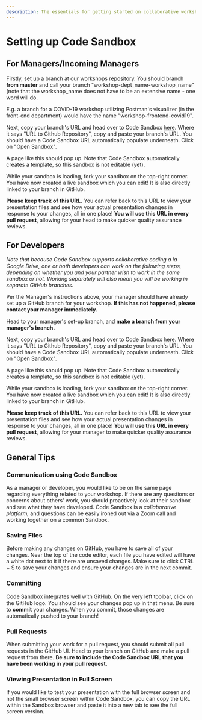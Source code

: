 ```yaml
---
description: The essentials for getting started on collaborative workshop development!
---
```


# Setting up Code Sandbox

## For Managers/Incoming Managers

Firstly, set up a branch at our workshops [repository](https://github.com/bitprj/mdx-deck). You should branch **from master** and call your branch "workshop-dept\_name-workshop\_name" \(note that the workshop\_name does not have to be an extensive name - one word will do.

E.g. a branch for a COVID-19 workshop utilizing Postman's visualizer \(in the front-end department\) would have the name "workshop-frontend-covid19".

Next, copy your branch's URL and head over to Code Sandbox [here](https://codesandbox.io/s/github). Where it says "URL to Github Repository", copy and paste your branch's URL. You should have a Code Sandbox URL automatically populate underneath.  Click on "Open Sandbox".

A page like this should pop up. Note that Code Sandbox automatically creates a template, so this sandbox is not editable \(yet\).

While your sandbox is loading, fork your sandbox on the top-right corner. You have now created a live sandbox which you can edit! It is also directly linked to your branch in GitHub. 

**Please keep track of this URL.** You can refer back to this URL to view your presentation files and see how your actual presentation changes in response to your changes, all in one place! **You will use this URL in every pull request**, allowing for your head to make quicker quality assurance reviews.

## For Developers

_Note that because Code Sandbox supports collaborative coding a la Google Drive, one or both developers can work on the following steps, depending on whether you and your partner wish to work in the same sandbox or not. Working separately will also mean you will be working in separate GitHub branches._

Per the Manager's instructions above, your manager should have already set up a GitHub branch for your workshop. **If this has not happened, please contact your manager immediately.**

Head to your manager's set-up branch, and **make a branch from your manager's branch.**

Next, copy your branch's URL and head over to Code Sandbox [here](https://codesandbox.io/s/github). Where it says "URL to Github Repository", copy and paste your branch's URL. You should have a Code Sandbox URL automatically populate underneath.  Click on "Open Sandbox".

A page like this should pop up. Note that Code Sandbox automatically creates a template, so this sandbox is not editable \(yet\).

While your sandbox is loading, fork your sandbox on the top-right corner. You have now created a live sandbox which you can edit! It is also directly linked to your branch in GitHub. 

**Please keep track of this URL.** You can refer back to this URL to view your presentation files and see how your actual presentation changes in response to your changes, all in one place! **You will use this URL in every pull request**, allowing for your manager to make quicker quality assurance reviews.

## General Tips

### Communication using Code Sandbox

As a manager or developer, you would like to be on the same page regarding everything related to your workshop. If there are any questions or concerns about others' work, you should proactively look at their sandbox and see what they have developed. Code Sandbox is a _collaborative platform,_ and questions can be easily ironed out via a Zoom call and working together on a common Sandbox. 

### Saving Files

Before making any changes on GitHub, you have to save all of your changes. Near the top of the code editor, each file you have edited will have a white dot next to it if there are unsaved changes. Make sure to click CTRL + S to save your changes and ensure your changes are in the next commit.

### Committing

Code Sandbox integrates well with GitHub. On the very left toolbar, click on the GitHub logo. You should see your changes pop up in that menu. Be sure to **commit** your changes. When you commit, those changes are automatically pushed to your branch!

### Pull Requests 

When submitting your work for a pull request, you should submit all pull requests in the GitHub UI. Head to your branch on GitHub and make a pull request from there. **Be sure to include the Code Sandbox URL that you have been working in your pull request.** 

### Viewing Presentation in Full Screen

If you would like to test your presentation with the full browser screen and not the small browser screen within Code Sandbox, you can copy the URL within the Sandbox browser and paste it into a new tab to see the full screen version.

